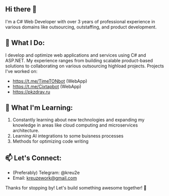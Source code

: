 ## Hi there 👋

I'm a C# Web Developer with over 3 years of professional experience in various domains like outsourcing, outstaffing, and product development.

## 💼 What I Do:
I develop and optimize web applications and services using C# and ASP.NET. My experience ranges from building scalable product-based solutions to collaborating on various outsourcing highload projects. 
Projects I've worked on:
- https://t.me/TimeTONbot (WebApp)
- https://t.me/Cixtapbot (WebApp)
- https://pkzdrav.ru

## 🌱 What I'm Learning:
1) Constantly learning about new technologies and expanding my knowledge in areas like cloud computing and microservices architecture.
2) Learning AI integrations to some buisness processes
3) Methods for optimizing code writing

## 📫 Let's Connect:
- (Preferably) Telegram: @kreu2e
- Email: kreuzework@gmail.com

Thanks for stopping by! Let's build something awesome together! 🚀
